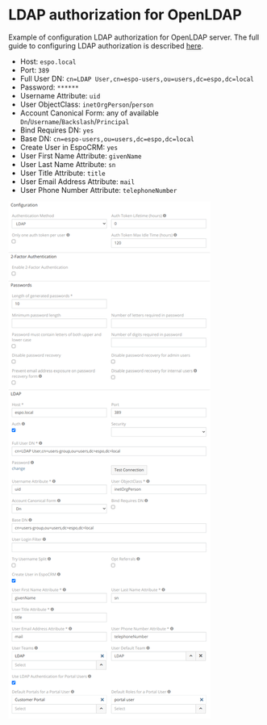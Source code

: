 # LDAP authorization for OpenLDAP

Example of configuration LDAP authorization for OpenLDAP server. The full guide to configuring LDAP authorization is described [here](ldap-authorization.md).

- Host: `espo.local`
- Port: `389`
- Full User DN: `cn=LDAP User,cn=espo-users,ou=users,dc=espo,dc=local`
- Password: `******`
- Username Attribute: `uid`
- User ObjectClass: `inetOrgPerson`/`person`
- Account Canonical Form: any of available `Dn`/`Username`/`Backslash`/`Principal`
- Bind Requires DN: `yes`
- Base DN: `cn=espo-users,ou=users,dc=espo,dc=local`
- Create User in EspoCRM: `yes`
- User First Name Attribute: `givenName`
- User Last Name Attribute: `sn`
- User Title Attribute: `title`
- User Email Address Attribute: `mail`
- User Phone Number Attribute: `telephoneNumber`

![1](../_static/images/administration/ldap-authorization/ldap-configuration.png)
